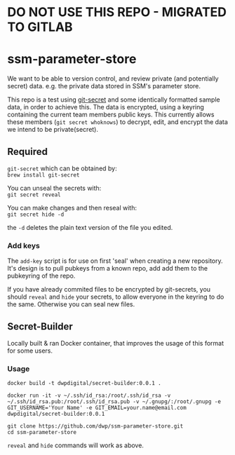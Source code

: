 # DO NOT USE THIS REPO - MIGRATED TO GITLAB


# ssm-parameter-store
We want to be able to version control, and review private (and potentially secret) data. e.g. the private data stored in SSM's parameter store.  

This repo is a test using [git-secret](https://git-secret.io) and some identically formatted sample data, in order to achieve this.  The data is encrypted, using a keyring containing the current team members public keys.  This currently allows these members (`git secret whoknows`) to decrypt, edit, and encrypt the data we intend to be private(secret).


## Required

`git-secret` which can be obtained by:  
`brew install git-secret`  

You can unseal the secrets with:  
`git secret reveal`  

You can make changes and then reseal with:  
`git secret hide -d`  

the `-d` deletes the plain text version of the file you edited.

### Add keys

The `add-key` script is for use on first 'seal' when creating a new repository.  It's design is to pull pubkeys from a known repo, add add them to the pubkeyring of the repo.

If you have already commited files to be encrypted by git-secrets, you should `reveal` and `hide` your secrets, to allow everyone in the keyring to do the same.  Otherwise you can seal new files.

## Secret-Builder
Locally built & ran Docker container, that improves the usage of this format for some users.  

### Usage

```
docker build -t dwpdigital/secret-builder:0.0.1 .
```  

```
docker run -it -v ~/.ssh/id_rsa:/root/.ssh/id_rsa -v ~/.ssh/id_rsa.pub:/root/.ssh/id_rsa.pub -v ~/.gnupg/:/root/.gnupg -e GIT_USERNAME='Your Name' -e GIT_EMAIL=your.name@email.com dwpdigital/secret-builder:0.0.1
```  

```
git clone https://github.com/dwp/ssm-parameter-store.git
cd ssm-parameter-store
```  

`reveal` and `hide` commands will work as above.
